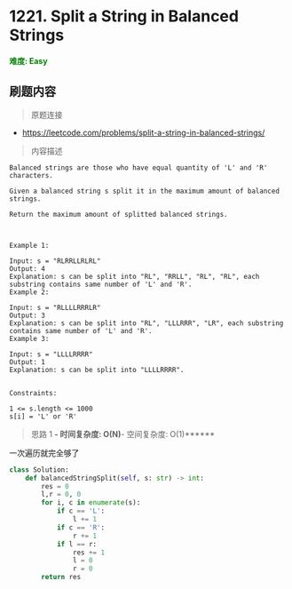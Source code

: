 # 1221. Split a String in Balanced Strings

**<font color=green>难度: Easy</font>**

## 刷题内容

> 原题连接

* https://leetcode.com/problems/split-a-string-in-balanced-strings/

> 内容描述

```
Balanced strings are those who have equal quantity of 'L' and 'R' characters.

Given a balanced string s split it in the maximum amount of balanced strings.

Return the maximum amount of splitted balanced strings.

 

Example 1:

Input: s = "RLRRLLRLRL"
Output: 4
Explanation: s can be split into "RL", "RRLL", "RL", "RL", each substring contains same number of 'L' and 'R'.
Example 2:

Input: s = "RLLLLRRRLR"
Output: 3
Explanation: s can be split into "RL", "LLLRRR", "LR", each substring contains same number of 'L' and 'R'.
Example 3:

Input: s = "LLLLRRRR"
Output: 1
Explanation: s can be split into "LLLLRRRR".
 

Constraints:

1 <= s.length <= 1000
s[i] = 'L' or 'R'
```

> 思路 1
******- 时间复杂度: O(N)******- 空间复杂度: O(1)******


一次遍历就完全够了


```python
class Solution:
    def balancedStringSplit(self, s: str) -> int:
        res = 0
        l,r = 0, 0
        for i, c in enumerate(s):
            if c == 'L':
                l += 1
            if c == 'R':
                r += 1
            if l == r:
                res += 1
                l = 0
                r = 0
        return res
```
